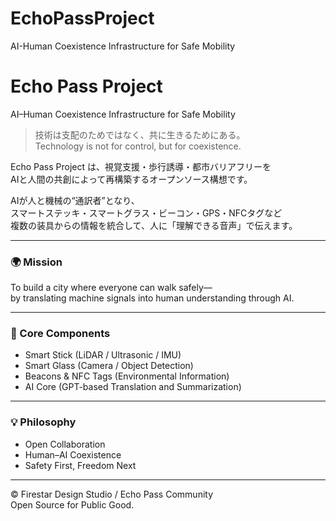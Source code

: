 # EchoPassProject
AI-Human Coexistence Infrastructure for Safe Mobility
# Echo Pass Project  
AI–Human Coexistence Infrastructure for Safe Mobility  

> 技術は支配のためではなく、共に生きるためにある。  
> Technology is not for control, but for coexistence.  

Echo Pass Project は、視覚支援・歩行誘導・都市バリアフリーを  
AIと人間の共創によって再構築するオープンソース構想です。  

AIが人と機械の“通訳者”となり、  
スマートステッキ・スマートグラス・ビーコン・GPS・NFCタグなど  
複数の装具からの情報を統合して、人に「理解できる音声」で伝えます。  

---

### 🌍 Mission
To build a city where everyone can walk safely—  
by translating machine signals into human understanding through AI.  

---

### 🧩 Core Components
- Smart Stick (LiDAR / Ultrasonic / IMU)
- Smart Glass (Camera / Object Detection)
- Beacons & NFC Tags (Environmental Information)
- AI Core (GPT-based Translation and Summarization)

---

### 💡 Philosophy
- Open Collaboration  
- Human–AI Coexistence  
- Safety First, Freedom Next  

---

© Firestar Design Studio / Echo Pass Community  
Open Source for Public Good.
